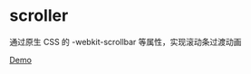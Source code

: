 # scroller

通过原生 CSS 的 -webkit-scrollbar 等属性，实现滚动条过渡动画

[Demo](https://codepen.io/cyberfei/pen/OJLmwwJ)
